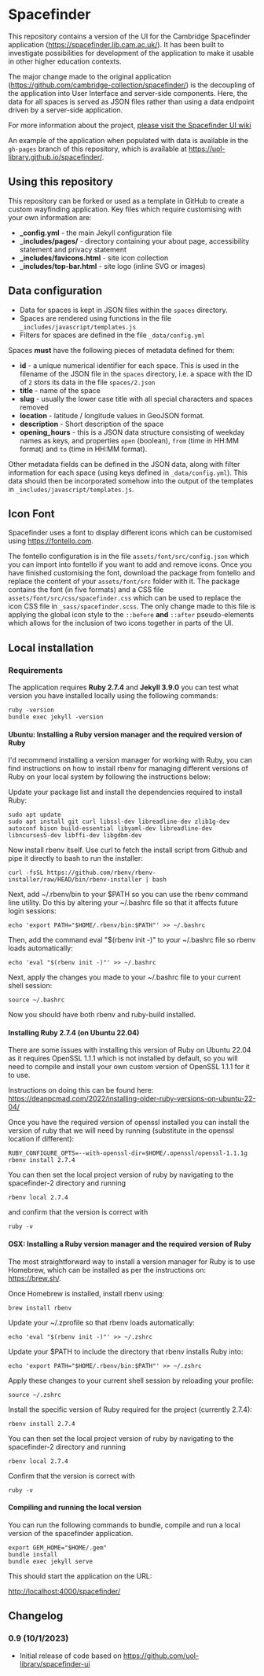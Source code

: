 Spacefinder
===========

This repository contains a version of the UI for the Cambridge Spacefinder application (https://spacefinder.lib.cam.ac.uk/). It has been built to investigate possibilities for development of the application to make it usable in other higher education contexts.

The major change made to the original application (https://github.com/cambridge-collection/spacefinder/) is the decoupling of the application into User Interface and server-side components. Here, the data for all spaces is served as JSON files rather than using a data endpoint driven by a server-side application.

For more information about the project, [please visit the Spacefinder UI wiki](https://github.com/uol-library/spacefinder-ui/wiki/)

An example of the application when populated with data is available in the `gh-pages` branch of this repository, which is available at https://uol-library.github.io/spacefinder/.

Using this repository
---------------------

This repository can be forked or used as a template in GitHub to create a custom wayfinding application. Key files which require customising with your own information are:

* **_config.yml** - the main Jekyll configuration file
* **_includes/pages/** - directory containing your about page, accessibility statement and privacy statement
* **_includes/favicons.html** - site icon collection
* **_includes/top-bar.html** - site logo (inline SVG or images)

Data configuration
------------------

* Data for spaces is kept in JSON files within the `spaces` directory. 
* Spaces are rendered using functions in the file `_includes/javascript/templates.js`
* Filters for spaces are defined in the file `_data/config.yml`

Spaces **must** have the following pieces of metadata defined for them:

* **id** - a unique numerical identifier for each space. This is used in the filename of the JSON file in the `spaces` directory, i.e. a space with the ID of `2` stors its data in the file `spaces/2.json`
* **title** - name of the space
* **slug** - usually the lower case title with all special characters and spaces removed
* **location** - latitude / longitude values in GeoJSON format.
* **description** - Short description of the space
* **opening_hours** - this is a JSON data structure consisting of weekday names as keys, and properties `open` (boolean), `from` (time in HH:MM format) and `to` (time in HH:MM format).

Other metadata fields can be defined in the JSON data, along with filter information for each space (using keys defined in `_data/config.yml`). This data should then be incorporated somehow into the output of the templates in `_includes/javascript/templates.js`.

Icon Font
---------

Spacefinder uses a font to display different icons which can be customised using https://fontello.com.

The fontello configuration is in the file `assets/font/src/config.json` which you can import into fontello if you want to add and remove icons. Once you have finished customising the font, download the package from fontello and replace the content of your `assets/font/src` folder with it. The package contains the font (in five formats) and a CSS file `assets/font/src/css/spacefinder.css` which can be used to replace the icon CSS file in `_sass/spacefinder.scss`. The only change made to this file is applying the global icon style to the `::before` **and** `::after` pseudo-elements which allows for the inclusion of two icons together in parts of the UI.

Local installation
------------------

### Requirements

The application requires **Ruby 2.7.4** and **Jekyll 3.9.0** you can test what version you have installed locally using the following commands:

    ruby -version
    bundle exec jekyll -version

#### Ubuntu: Installing a Ruby version manager and the required version of Ruby

I'd recommend installing a version manager for working with Ruby, you can find instructions on how to install
rbenv for managing different versions of Ruby on your local system by following the instructions below:

Update your package list and install the dependencies required to install Ruby:

    sudo apt update
    sudo apt install git curl libssl-dev libreadline-dev zlib1g-dev autoconf bison build-essential libyaml-dev libreadline-dev libncurses5-dev libffi-dev libgdbm-dev

Now install rbenv itself. Use curl to fetch the install script from Github and pipe it directly to bash to run the installer:

    curl -fsSL https://github.com/rbenv/rbenv-installer/raw/HEAD/bin/rbenv-installer | bash

Next, add ~/.rbenv/bin to your $PATH so you can use the rbenv command line utility. Do this by altering your ~/.bashrc file so that it affects future login sessions:

    echo 'export PATH="$HOME/.rbenv/bin:$PATH"' >> ~/.bashrc

Then, add the command eval "$(rbenv init -)" to your ~/.bashrc file so rbenv loads automatically:

    echo 'eval "$(rbenv init -)"' >> ~/.bashrc

Next, apply the changes you made to your ~/.bashrc file to your current shell session:

    source ~/.bashrc

Now you should have both rbenv and ruby-build installed.

#### Installing Ruby 2.7.4 (on Ubuntu 22.04)
There are some issues with installing this version of Ruby on Ubuntu 22.04 as it
requires OpenSSL 1.1.1 which is not installed by default, so you will need to compile and
install your own custom version of OpenSSL 1.1.1 for it to use.

Instructions on doing this can be found here:
https://deanpcmad.com/2022/installing-older-ruby-versions-on-ubuntu-22-04/

Once you have the required version of openssl installed you can install the version of ruby that
we will need by running (substitute in the openssl location if different):

    RUBY_CONFIGURE_OPTS=--with-openssl-dir=$HOME/.openssl/openssl-1.1.1g rbenv install 2.7.4

You can then set the local project version of ruby by navigating to the spacefinder-2 directory and running

    rbenv local 2.7.4

and confirm that the version is correct with

    ruby -v

#### OSX: Installing a Ruby version manager and the required version of Ruby

The most straightforward way to install a version manager for Ruby is to use Homebrew, which can be installed as per the instructions on: https://brew.sh/.

Once Homebrew is installed, install rbenv using:

    brew install rbenv

Update your ~/.zprofile so that rbenv loads automatically:

    echo 'eval "$(rbenv init -)"' >> ~/.zshrc

Update your $PATH to include the directory that rbenv installs Ruby into:

    echo 'export PATH="$HOME/.rbenv/bin:$PATH"' >> ~/.zshrc

Apply these changes to your current shell session by reloading your profile:

    source ~/.zshrc

Install the specific version of Ruby required for the project (currently 2.7.4):

    rbenv install 2.7.4

You can then set the local project version of ruby by navigating to the spacefinder-2 directory and running

    rbenv local 2.7.4

Confirm that the version is correct with

    ruby -v

#### Compiling and running the local version

You can run the following commands to bundle, compile and run a local version of the spacefinder application.

    export GEM_HOME="$HOME/.gem"
    bundle install
    bundle exec jekyll serve

This should start the application on the URL:

[http://localhost:4000/spacefinder/](http://localhost:4000/spacefinder/)

Changelog
---------

### 0.9 (10/1/2023)

* Initial release of code based on https://github.com/uol-library/spacefinder-ui

